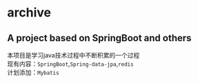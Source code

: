 # archive
A project based on SpringBoot and others
--------------
本项目是学习java技术过程中不断积累的一个过程   
现有内容：`SpringBoot`,`Spring-data-jpa`,`redis`  
计划添加：`Mybatis`  
